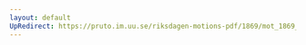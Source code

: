 ```yaml
---
layout: default
UpRedirect: https://pruto.im.uu.se/riksdagen-motions-pdf/1869/mot_1869__ak__236/mot_1869__ak__236-002.pdf
---
```

